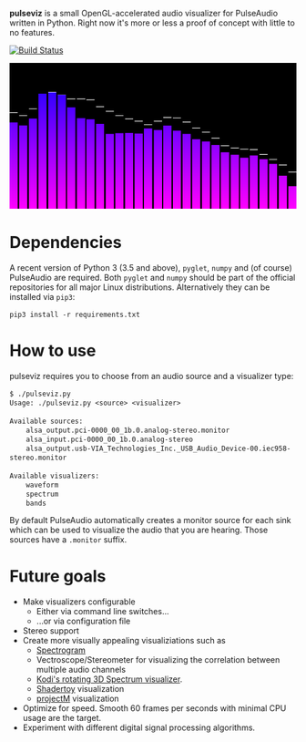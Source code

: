 **pulseviz** is a small OpenGL-accelerated audio visualizer for PulseAudio written in Python.
Right now it's more or less a proof of concept with little to no features.

[![Build Status](https://travis-ci.org/pckbls/pulseviz.py.svg?branch=master)](https://travis-ci.org/pckbls/pulseviz.py)

![Draft](images/draft_animated.gif)

# Dependencies

A recent version of Python 3 (3.5 and above), `pyglet`, `numpy` and (of course) PulseAudio are required.
Both `pyglet` and `numpy` should be part of the official repositories for all major Linux distributions.
Alternatively they can be installed via `pip3`:

    pip3 install -r requirements.txt

# How to use

pulseviz requires you to choose from an audio source and a visualizer type:

    $ ./pulseviz.py
    Usage: ./pulseviz.py <source> <visualizer>

    Available sources:
        alsa_output.pci-0000_00_1b.0.analog-stereo.monitor
        alsa_input.pci-0000_00_1b.0.analog-stereo
        alsa_output.usb-VIA_Technologies_Inc._USB_Audio_Device-00.iec958-stereo.monitor

    Available visualizers:
        waveform
        spectrum
        bands

By default PulseAudio automatically creates a monitor source for each sink which can be used to visualize the audio that you are hearing.
Those sources have a `.monitor` suffix.

# Future goals

* Make visualizers configurable
  * Either via command line switches...
  * ...or via configuration file
* Stereo support
* Create more visually appealing visualiziations such as
  * [Spectrogram](https://en.wikipedia.org/wiki/Spectrogram#/media/File:Spectrogram-19thC.png)
  * Vectroscope/Stereometer for visualizing the correlation between multiple audio channels
  * [Kodi's rotating 3D Spectrum visualizer](http://kodi.wiki/view/File:Fullscreen_music_controls.png).
  * [Shadertoy](https://www.shadertoy.com/) visualization
  * [projectM](http://projectm.sourceforge.net/) visualization
* Optimize for speed. Smooth 60 frames per seconds with minimal CPU usage are the target.
* Experiment with different digital signal processing algorithms.
